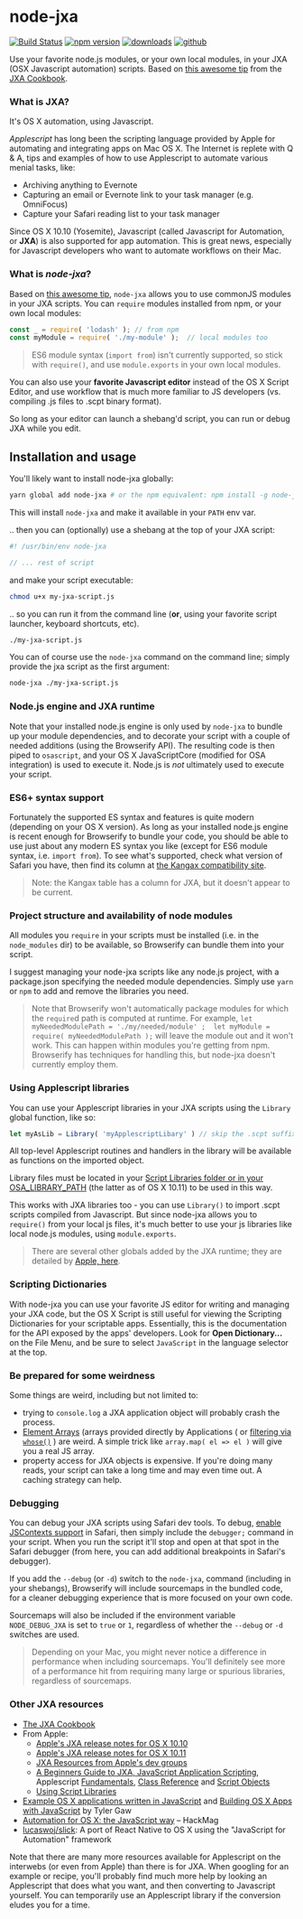 # node-jxa

[![Build Status](https://travis-ci.org/johnelm/node-jxa.svg?branch=master)](https://travis-ci.org/johnelm/node-jxa)
[![npm version](https://img.shields.io/npm/v/node-jxa.svg?maxAge=60)](https://www.npmjs.com/package/node-jxa)
[![downloads](https://img.shields.io/npm/dt/node-jxa.svg?maxAge=60)](https://www.npmjs.com/package/node-jxa)
[![github](https://img.shields.io/github/package-json/v/johnelm/node-jxa.svg?label=github&maxAge=60)](https://github.com/johnelm/node-jxa)

Use your favorite node.js modules, or your own local modules, in your JXA (OSX Javascript automation) scripts.  Based on [this awesome tip](https://github.com/JXA-Cookbook/JXA-Cookbook/wiki/Importing-Scripts#commonjs--browserify) from the [JXA Cookbook](https://github.com/JXA-Cookbook/JXA-Cookbook).

### What is JXA?

It's OS X automation, using Javascript.

*Applescript* has long been the scripting language provided by Apple for automating and integrating apps on Mac OS X.  The Internet is replete with Q & A, tips and examples of how to use Applescript to automate various menial tasks, like:

- Archiving anything to Evernote
- Capturing an email or Evernote link to your task manager (e.g. OmniFocus)
- Capture your Safari reading list to your task manager

Since OS X 10.10 (Yosemite), Javascript (called Javascript for Automation, or **JXA**) is also supported for app automation.  This is great news, especially for Javascript developers who want to automate workflows on their Mac.

### What is *node-jxa*?

Based on [this awesome tip](https://github.com/JXA-Cookbook/JXA-Cookbook/wiki/Importing-Scripts#commonjs--browserify), `node-jxa` allows you to use commonJS modules in your JXA scripts.  You can `require` modules installed from npm, or your own local modules:

```javascript
const _ = require( 'lodash' ); // from npm
const myModule = require( './my-module' );  // local modules too
```

> ES6 module syntax (`import from`) isn't currently supported, so stick with `require()`, and use `module.exports` in your own local modules.

You can also use your **favorite Javascript editor** instead of the OS X Script Editor, and use workflow that is much more familiar to JS developers (vs. compiling .js files to .scpt binary format).

So long as your editor can launch a shebang'd script, you can run or debug JXA while you edit.
 
## Installation and usage

You'll likely want to install node-jxa globally:
```bash
yarn global add node-jxa # or the npm equivalent: npm install -g node-jxa
```

This will install `node-jxa` and make it available in your `PATH` env var.

.. then you can (optionally) use a shebang at the top of your JXA script:

```javascript
#! /usr/bin/env node-jxa

// ... rest of script
```

and make your script executable:

```bash
chmod u+x my-jxa-script.js
```

.. so you can run it from the command line (**or**, using your favorite script launcher, keyboard shortcuts, etc).

```bash
./my-jxa-script.js
```

You can of course use the `node-jxa` command on the command line; simply provide the jxa script as the first argument:

```bash
node-jxa ./my-jxa-script.js
```

### Node.js engine and JXA runtime

Note that your installed node.js engine is only used by `node-jxa` to bundle up your module dependencies, and to decorate your script with a couple of needed additions (using the Browserify API).  The resulting code is then piped to `osascript`, and your OS X JavaScriptCore (modified for OSA integration) is used to execute it.  Node.js is *not* ultimately used to execute your script.

### ES6+ syntax support

Fortunately the supported ES syntax and features is quite modern (depending on your OS X version).  As long as your installed node.js engine is recent enough for Browserify to bundle your code, you should be able to use just about any modern ES syntax you like (except for ES6 module syntax, i.e. `import from`).  To see what's supported, check what version of Safari you have, then find its column at [the Kangax compatibility site](https://kangax.github.io/compat-table/es6/).

> Note: the Kangax table has a column for JXA, but it doesn't appear to be current.

### Project structure and availability of node modules

All modules you `require` in your scripts must be installed (i.e. in the `node_modules` dir) to be available, so Browserify can bundle them into your script.

I suggest managing your node-jxa scripts like any node.js project, with a package.json specifying the needed module dependencies.  Simply use `yarn` or `npm` to add and remove the libraries you need.

> Note that Browserify won't automatically package modules for which the `require`d path is computed at runtime.  For example, `let myNeededModulePath = './my/needed/module' ;  let myModule = require( myNeededModulePath );` will leave the module out and it won't work.  This can happen within modules you're getting from npm.
> Browserify has techniques for handling this, but node-jxa doesn't currently employ them.

### Using Applescript libraries

You can use your Applescript libraries in your JXA scripts using the `Library` global function, like so:

```javascript
let myAsLib = Library( 'myApplescriptLibary' ) // skip the .scpt suffix
```

All top-level Applescript routines and handlers in the library will be available as functions on the imported object.

Library files must be located in your [Script Libraries folder or in your OSA_LIBRARY_PATH](https://developer.apple.com/library/content/releasenotes/InterapplicationCommunication/RN-JavaScriptForAutomation/Articles/OSX10-11.html#//apple_ref/doc/uid/TP40014508-CH110-SW11) (the latter as of OS X 10.11) to be used in this way.

This works with JXA libraries too - you can use `Library()` to import .scpt scripts compiled from Javascript.  But since node-jxa allows you to `require()` from your local js files, it's much better to use your js libraries like local node.js modules, using `module.exports`.

> There are several other globals added by the JXA runtime; they are detailed by [Apple, here](https://developer.apple.com/library/content/releasenotes/InterapplicationCommunication/RN-JavaScriptForAutomation/Articles/OSX10-10.html#//apple_ref/doc/uid/TP40014508-CH109-SW1).

### Scripting Dictionaries

With node-jxa you can use your favorite JS editor for writing and managing your JXA code, but the OS X Script is still useful for viewing the Scripting Dictionaries for your scriptable apps.  Essentially, this is the documentation for the API exposed by the apps' developers.  Look for **Open Dictionary...** on the File Menu, and be sure to select `JavaScript` in the language selector at the top.

### Be prepared for some weirdness

Some things are weird, including but not limited to:

- trying to `console.log` a JXA application object will probably crash the process.
- [Element Arrays](https://developer.apple.com/library/content/releasenotes/InterapplicationCommunication/RN-JavaScriptForAutomation/Articles/OSX10-10.html#//apple_ref/doc/uid/TP40014508-CH109-SW9) (arrays provided directly by Applications ( or [filtering via `whose()`](https://developer.apple.com/library/content/releasenotes/InterapplicationCommunication/RN-JavaScriptForAutomation/Articles/OSX10-10.html#//apple_ref/doc/uid/TP40014508-CH109-SW10) ) are weird.  A simple trick like `array.map( el => el )` will give you a real JS array.
- property access for JXA objects is expensive.  If you're doing many reads, your script can take a long time and may even time out.  A caching strategy can help.

### Debugging

You can debug your JXA scripts using Safari dev tools.  To debug, [enable JSContexts support](https://developer.apple.com/library/content/releasenotes/InterapplicationCommunication/RN-JavaScriptForAutomation/Articles/OSX10-11.html#//apple_ref/doc/uid/TP40014508-CH110-SW3) in Safari, then simply include the `debugger;` command in your script.  When you run the script it'll stop and open at that spot in the Safari debugger (from here, you can add additional breakpoints in Safari's debugger).

If you add the `--debug` (or `-d`) switch to the `node-jxa`, command (including in your shebangs), Browserify will include sourcemaps in the bundled code, for a cleaner debugging experience that is more focused on your own code.

Sourcemaps will also be included if the environment variable `NODE_DEBUG_JXA` is set to `true` or `1`, regardless of whether the `--debug` or `-d` switches are used.

> Depending on your Mac, you might never notice a difference in performance when including sourcemaps.  You'll definitely see more of a performance hit from requiring many large or spurious libraries, regardless of sourcemaps.

### Other JXA resources

- [The JXA Cookbook](https://github.com/JXA-Cookbook/JXA-Cookbook)
- From Apple:
  - [Apple's JXA release notes for OS X 10.10](https://developer.apple.com/library/content/releasenotes/InterapplicationCommunication/RN-JavaScriptForAutomation/Articles/OSX10-10.html#//apple_ref/doc/uid/TP40014508-CH109-SW1)
  - [Apple's JXA release notes for OS X 10.11](https://developer.apple.com/library/content/releasenotes/InterapplicationCommunication/RN-JavaScriptForAutomation/Articles/OSX10-11.html#//apple_ref/doc/uid/TP40014508-CH110-SW1)
  - [JXA Resources from Apple's dev groups](https://apple-dev.groups.io/g/jxa/wiki/JXA-Resources)
  - [A Beginners Guide to JXA, JavaScript Application Scripting](https://computers.tutsplus.com/tutorials/a-beginners-guide-to-javascript-application-scripting-jxa--cms-27171), Applescript [Fundamentals](https://developer.apple.com/library/content/documentation/AppleScript/Conceptual/AppleScriptLangGuide/conceptual/ASLR_fundamentals.html), [Class Reference](https://developer.apple.com/library/content/documentation/AppleScript/Conceptual/AppleScriptLangGuide/reference/ASLR_classes.html) and [Script Objects](https://developer.apple.com/library/content/documentation/AppleScript/Conceptual/AppleScriptLangGuide/conceptual/ASLR_script_objects.html)
  - [Using Script Libraries](https://developer.apple.com/library/content/documentation/LanguagesUtilities/Conceptual/MacAutomationScriptingGuide/UseScriptLibraries.html#//apple_ref/doc/uid/TP40016239-CH36-SW1)
- [Example OS X applications written in JavaScript](https://github.com/tylergaw/js-osx-app-examples) and [Building OS X Apps with JavaScript](https://tylergaw.com/articles/building-osx-apps-with-js/) by Tyler Gaw
- [Automation for OS X: the JavaScript way](https://hackmag.com/coding/getting-to-grips-with-javascript-automation-for-os-x/) – HackMag
- [lucaswoj/slick](https://github.com/lucaswoj/slick): A port of React Native to OS X using the "JavaScript for Automation" framework


Note that there are many more resources available for Applescript on the interwebs (or even from Apple) than there is for JXA.  When googling for an example or recipe, you'll probably find much more help by looking an Applescript that does what you want, and then converting to Javascript yourself.  You can temporarily use an Applescript library if the conversion eludes you for a time.


